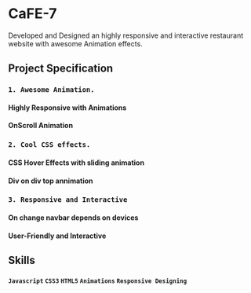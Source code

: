 # CaFE-7
Developed and Designed an highly responsive and interactive restaurant website with awesome Animation effects.

## Project Specification

### `1. Awesome Animation.`
 #### Highly Responsive with Animations
 #### OnScroll Animation


### `2. Cool CSS effects.`
  #### CSS Hover Effects with sliding animation
  #### Div on div top annimation


### `3. Responsive and Interactive`
  #### On change navbar depends on devices
  #### User-Friendly and Interactive


## Skills
#### `Javascript` `CSS3` `HTML5` `Animations` `Responsive Designing`
